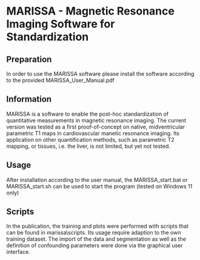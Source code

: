 # MARISSA - Magnetic Resonance Imaging Software for Standardization

## Preparation
In order to use the MARISSA software please install the software according to the provided MARISSA_User_Manual.pdf

## Information
MARISSA is a software to enable the post-hoc standardization of quantitative measurements in magnetic resonance imaging. The current version was tested
as a first proof-of-concept on native, midventricular parametric T1 maps in cardiovascular manetic resonance imaging. Its application on
other quantification methods, such as parametric T2 mapping, or tissues, i.e. the liver, is not limited, but yet not tested.

## Usage
After installation according to the user manual, the MARISSA_start.bat or MARISSA_start.sh can be used to start the program (tested on Windows 11 only)

## Scripts
In the publication, the training and plots were performed with scripts that can be found in marissa\scripts.
Its usage require adaption to the own training dataset. The import of the data and segmentation as well as the definition of confounding parameters were done via the graphical user interface.

